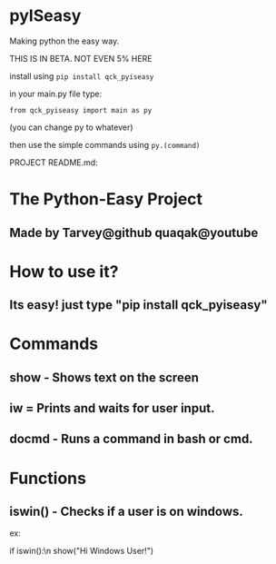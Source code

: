# pyISeasy
Making python the easy way.


THIS IS IN BETA. NOT EVEN 5% HERE

install using `pip install qck_pyiseasy`

in your main.py file type:

`from qck_pyiseasy import main as py`

(you can change py to whatever)

then use the simple commands using `py.(command)`

PROJECT README.md:

# The Python-Easy Project
## Made by Tarvey@github quaqak@youtube

# How to use it?
## Its easy! just type "pip install qck_pyiseasy"

# Commands
## show - Shows text on the screen
## iw = Prints and waits for user input.
## docmd - Runs a command in bash or cmd.

# Functions
## iswin() - Checks if a user is on windows.
ex:


if iswin():\n
    show("Hi Windows User!")
